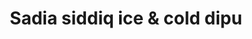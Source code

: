 ---
title: "Sadia siddiq ice & cold dipu"
url: /karachi/sadia-siddiq-ice-und-cold-dipu/
shop: Allgemein
---